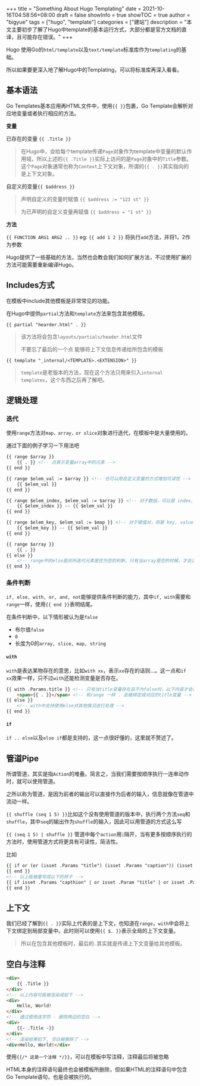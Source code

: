 +++
title = "Something About Hugo Templating"
date = 2021-10-16T04:58:56+08:00
draft = false
showInfo = true
showTOC = true
author = "bigyue"
tags = ["hugo", "template"]
categories = ["建站"]
description = "本文主要初步了解了Hugo中template的基本运行方式，大部分都是官方文档的直译，且可能存在错误。"
+++

Hugo 使用Go的`html/template`以及`text/template`标准库作为`templating`的基础。

所以如果要更深入地了解Hugo中的Templating，可以将标准库再深入看看。

## 基本语法

Go Templates基本应用再HTML文件中，使用`{{ }}`包裹，Go Template会解析对应地变量或者执行相应的方法。

**变量**

已存在的变量 `{{ .Title }}`

>  在Hugo中，会给每个template传递`Page`对象作为template中变量的默认作用域，所以上述的`{{ .Title }}`实际上访问的是`Page`对象中的`Title`参数。这个`Page`对象通常也称为`Context`上下文对象，所谓的`{{ . }}`其实指向的是上下文对象。

自定义的变量`{{ $address }}`

> 声明自定义的变量时赋值 `{{ $address := "123 st" }}`
>
> 为已声明的自定义变量再赋值 `{{ $address = "1 st" }}`

**方法**

`{{ FUNCTION ARG1 ARG2 .. }}` eg: `{{ add 1 2 }}` 将执行`add`方法，并将1，2作为参数

Hugo提供了一些基础的方法，当然也会教会我们如何扩展方法，不过使用扩展的方法可能需要重新编译Hugo。

## Includes方式

在模板中include其他模板是非常常见的功能。

在Hugo中提供`partial`方法和`template`方法来包含其他模板。

`{{ partial "hearder.html" . }}`

> 该方法将会包含`layouts/partials/header.html`文件
>
> 不要忘了最后的一个点 能够将上下文信息传递给所包含的模板

`{{ template "_internal/<TEMPLATE>.<EXTENSION>" }}`

> `template`是老版本的方法，现在这个方法只用来引入`internal templates`，这个东西之后再了解吧。

## 逻辑处理

### 迭代

使用`range`方法对`map，array，or slice`对象进行迭代，在模板中是大量使用的。

通过下面的例子学习一下用法吧

```html
{{ range $array }}
	{{ . }} <!-- 点表示变量array中的元素 -->
{{ end }}

{{ range $elem_val := $array }} <!-- 也可以用自定义变量的方式增加可读性 -->
	{{ $elem_val }}
{{ end }}

{{ range $elem_index, $elem_val := $array }} <!-- 对于数组，可以是 index, value -->
	{{ $elem_index }} -- {{ $elem_val }}
{{ end }}

{{ range $elem_key, $elem_val := $map }} <!-- 对于键值对，则是 key, value -->
	{{ $elem_key }} -- {{ $elem_val }}
{{ end }}

{{ range $array }}
	{{ . }}
{{ else }}
	<!-- range中的else是对所迭代元素是否为空的判断，只有当array是空的时候，才会渲染这里 -->
{{ end }}
```

### 条件判断

`if, else, with, or, and, not`能够提供条件判断的能力，其中`if, with`需要和`range`一样，使用`{{ end }}`表明结尾。

在条件判断中，以下情形被认为是`false`

- 布尔值`false`
- `0`
- 长度为0的`array, slice, map, string`

#### **`with`**

`with`是表达某物存在的意思，比如`with xx`，表示`xx`存在的话则...。这一点和`if xx`效果一样，只不过`with`还能检测变量是否存在。

```html
{{ with .Params.title }} <!-- 只有当title变量存在且不为false时，以下内容才会被渲染 -->
	<span>{{ . }}</span> <!-- 和range 一样 . 会被绑定成对应的title变量 -->
{{ else }}
	<!-- with中支持使用else对其他情况进行处理 -->
{{ end }}
```

#### **`if`**

`if .. else`以及`else if`都是支持的，这一点很好懂的，这里就不赘述了。

## 管道Pipe

所谓管道，其实是指`Action`的堆叠。简言之，当我们需要按顺序执行一连串动作时，就可以使用管道。

之所以称为管道，是因为前者的输出可以直接作为后者的输入，信息就像在管道中流动一样。

`{{ shuffle (seq 1 5) }}`比如这个没有使用管道的版本中，执行两个方法`seq`和`shuffle`，其中`seq`的输出作为`shuffle`的输入，因此可以用管道的方式这么写

`{{ (seq 1 5) | shuffle }}` 管道中每个`action`用`|`隔开，当有更多按顺序执行的方法时，使用管道方式将更具有可读性，简洁性。

比如

```html
{{ if or (or (isset .Params "title") (isset .Params "caption")) (isset .Params "attr") }}
{{ end }}
<!-- 以上能被重写成以下的样子 -->
{{ if isset .Params "capthion" | or isset .Param "title" | or isset .Params "attr" }}
{{ end }}
```

## 上下文

我们已经了解到`{{ . }}`实际上代表的是上下文，也知道在`range`，`with`中会将上下文绑定到局部变量中。此时则可以使用`{{ $. }}`表示全局的上下文变量。

> 所以在包含其他模板时，最后的`.`其实就是传递上下文变量给其他模板。

## 空白与注释

```html
<div>
    {{ .Title }}
</div>
<!-- 以上内容可能被渲染成如下 -->
<div>
    Hello, World!
</div>
<!-- 通过使用连字符 - 删除两边的空白 -->
<div>
    {{- .Title -}}
</div>
<!-- 渲染结果如下, 空白被删除了 -->
<div>Hello, World!</div>
```

使用`{{/* 这是一个注释 */}}`，可以在模板中写注释，注释最后将被忽略

HTML本身的注释语句最终也会被模板所删除，但如果HTML的注释语句中包含Go Template语句，也是会被执行的。 